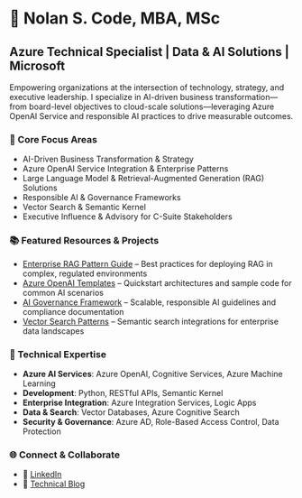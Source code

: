# 👋 Nolan S. Code, MBA, MSc
## Azure Technical Specialist | Data & AI Solutions | Microsoft

Empowering organizations at the intersection of technology, strategy, and executive leadership. I specialize in AI-driven business transformation—from board-level objectives to cloud-scale solutions—leveraging Azure OpenAI Service and responsible AI practices to drive measurable outcomes.

### 🎯 Core Focus Areas
- AI-Driven Business Transformation & Strategy  
- Azure OpenAI Service Integration & Enterprise Patterns  
- Large Language Model & Retrieval-Augmented Generation (RAG) Solutions  
- Responsible AI & Governance Frameworks  
- Vector Search & Semantic Kernel  
- Executive Influence & Advisory for C-Suite Stakeholders  

### 📚 Featured Resources & Projects
- [Enterprise RAG Pattern Guide](https://aka.ms/azure-rag-guide) – Best practices for deploying RAG in complex, regulated environments
- [Azure OpenAI Templates](https://github.com/Azure-Samples/azure-openai-templates) – Quickstart architectures and sample code for common AI scenarios
- [AI Governance Framework](https://learn.microsoft.com/en-us/azure/cloud-adoption-framework/ready/azure-best-practices/ai-governance) – Scalable, responsible AI guidelines and compliance documentation
- [Vector Search Patterns](https://github.com/Azure-Samples/azure-search-vector-search-samples) – Semantic search integrations for enterprise data landscapes


### 🔨 Technical Expertise
- **Azure AI Services**: Azure OpenAI, Cognitive Services, Azure Machine Learning  
- **Development**: Python, RESTful APIs, Semantic Kernel  
- **Enterprise Integration**: Azure Integration Services, Logic Apps  
- **Data & Search**: Vector Databases, Azure Cognitive Search  
- **Security & Governance**: Azure AD, Role-Based Access Control, Data Protection  

### 🌐 Connect & Collaborate
- 💼 [LinkedIn](https://linkedin.com/in/nolan-s-code-mba)  
- 🚀 [Technical Blog](https://ncode3.github.io/)  
